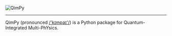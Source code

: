 ![QimPy](doc/qimpy.svg)

---

QimPy (pronounced [/'kɪmpaɪ'/](https://en.wikipedia.org/wiki/Help:IPA/English)) is a Python package for Quantum-Integrated Multi-PhYsics.
